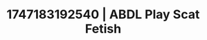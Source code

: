 ---
categories:
- Softcore narrative
- Ass worship
- Delirious pleasure
- Sultry voice
- Ethical porn
image: /assets/images/1747183192540.jpg
layout: post
seo:
  description: Featured content with exclusive ABDL Play, Scat Fetish. HD images available.
  keywords: ABDL Play, Scat Fetish
  og_image: /assets/images/1747183192540.jpg
  schema_type: VisualArtwork
tags:
- '#1747183192540'
- ABDL Play
- Scat Fetish
title: 1747183192540 | ABDL Play Scat Fetish
---